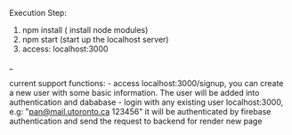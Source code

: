 Execution Step:
1. npm install ( install node modules)
2. npm start (start up the localhost server)
3. access: localhost:3000

_

current support functions:
	- access localhost:3000/signup, you can create a new user with some basic information. The user will be added into authentication and dababase
	- login with any existing user localhost:3000, e.g: "pan@mail.utoronto.ca 123456" it will be authenticated by firebase authentication and send the request to backend for render new page
